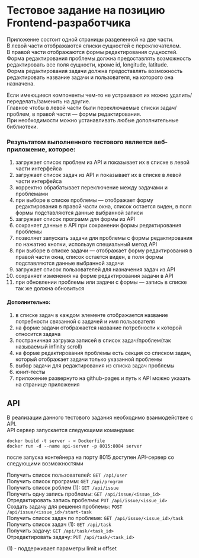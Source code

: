 # Тестовое задание на позицию Frontend-разработчика

Приложение состоит одной страницы разделенной на две части.   
В левой части отображаются списки сущностей с переключателем.   
В правой части отображаются формы редактирования сущностей.   
Форма редактирования проблемы должна предоставлять возможность редактировать все поля сущности, кроме id, longitude, latitude.  
Форма редактирования задачи должна предоставлять возможность редактировать название задачи и пользователя, на которого она назначена.  

Если имеющиеся компоненты чем-то не устраивают их можно удалить/переделать/заменить на другие.   
Главное чтобы в левой части были переключаемые списки задач/проблем, в правой части — формы редактирования.  
При необходимости можно устанавливать любые дополнительные библиотеки.  

### Результатом выполненного тестового является веб-приложение, которое:
1) загружает список проблем из API и показывает их в списке в левой части интерфейса
1) загружает список задач из API и показывает их в списке в левой части интерфейса
1) корректно обрабатывает переключение между задачами и проблемами
1) при выборе в списке проблемы — отображает форму редактирования в правой части окна, 
   список остается виден, в поля формы подставляются данные выбранной записи
1) загружает список программ для формы из API
1) сохраняет данные в API при сохранении формы редактирования проблемы
1) позволяет запускать задачи для проблемы с формы редактирования по нажатию кнопки, 
   используя специальный метод API
1) при выборе в списке задачи — отображает форму редактирования в правой части окна, 
   список остается виден, в поля формы подставляются данные выбранной задачи
1) загружает список пользователей для назначения задач из API
1) сохраняет изменения на форме редактирования задачи в API
1) при обновлении проблемы или задачи с формы — запись в списке так же должна обновиться


#### Дополнительно:
1) в списке задач в каждом элементе отображается название потребности связанной с задачей и имя пользователя
1) на форме задачи отображается название потребности к которой относится задача
1) постраничная загрузка записей в список задач/проблем(так называемый infinity scroll)
1) на форме редактирования проблемы есть секция со списком задач, который отображает задачи только указанной проблемы
1) выбор задачи для редактирования из списка задач проблемы
1) юнит-тесты
1) приложение развернуто на github-pages и путь к API можно указать на странице приложения



## API
В реализации данного тестового задания необходимо взаимодействие с API.   
API сервер запускается следующими командами:
```
docker build -t server - < Dockerfile
docker run -d --name api-server -p 8015:8084 server
```
после запуска контейнера на порту 8015 доступен API-сервер со следующими возможностями

Получить список пользователей: `GET /api/user`  
Получить список программ: `GET /api/program`  
Получить список роблем (1): `GET /api/issue`  
Получить одну запись проблемы: `GET /api/issue/<issue_id>`  
Отредактировать запись пробелмы: `PUT /api/issue/<issue_id>`  
Создать задачу для решения проблемы: `POST /api/issue/<issue_id>/start-task`    
Получить список задач по проблеме: `GET /api/issue/<issue_id>/task`  
Получить список задач (1): `GET /api/task`  
Получить задачу: `GET /api/task/<task_id>`  
Отредактировать задачу: `PUT /api/task/<task_id>`  

(1) - поддерживает параметры limit и offset  

